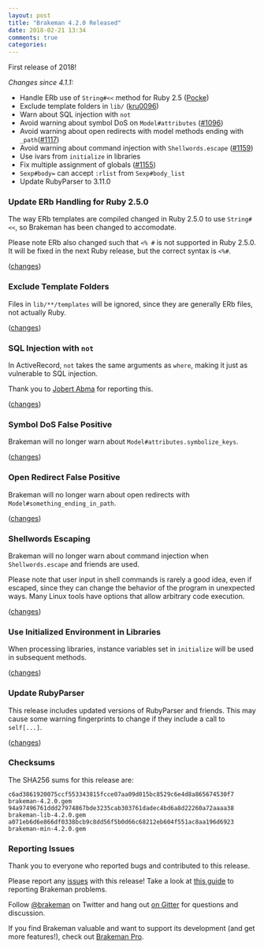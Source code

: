 ```yaml
---
layout: post
title: "Brakeman 4.2.0 Released"
date: 2018-02-21 13:34
comments: true
categories: 
---
```


First release of 2018!

_Changes since 4.1.1:_

* Handle ERb use of `String#<<` method for Ruby 2.5 ([Pocke](https://github.com/pocke))
* Exclude template folders in `lib/` ([kru0096](https://github.com/Kani999))
* Warn about SQL injection with `not`
* Avoid warning about symbol DoS on `Model#attributes` ([#1096](https://github.com/presidentbeef/brakeman/issues/1096))
* Avoid warning about open redirects with model methods ending with `_path`([#1117](https://github.com/presidentbeef/brakeman/issues/1117))
* Avoid warning about command injection with `Shellwords.escape` ([#1159](https://github.com/presidentbeef/brakeman/issues/1159))
* Use ivars from `initialize` in libraries
* Fix multiple assignment of globals ([#1155](https://github.com/presidentbeef/brakeman/issues/1155))
* `Sexp#body=` can accept `:rlist` from `Sexp#body_list`
* Update RubyParser to 3.11.0

### Update ERb Handling for Ruby 2.5.0

The way ERb templates are compiled changed in Ruby 2.5.0 to use `String#<<`, so Brakeman has been changed to accomodate.

Please note ERb also changed such that `<% #` is not supported in Ruby 2.5.0. It will be fixed in the next Ruby release, but the correct syntax is `<%#`.

([changes](https://github.com/presidentbeef/brakeman/pull/1149))

### Exclude Template Folders

Files in `lib/**/templates` will be ignored, since they are generally ERb files, not actually Ruby.

([changes](https://github.com/presidentbeef/brakeman/pull/1143))

### SQL Injection with `not`

In ActiveRecord, `not` takes the same arguments as `where`, making it just as vulnerable to SQL injection.

Thank you to [Jobert Abma](https://twitter.com/jobertabma) for reporting this.

([changes](https://github.com/presidentbeef/brakeman/pull/1152))

### Symbol DoS False Positive

Brakeman will no longer warn about `Model#attributes.symbolize_keys`.

([changes](https://github.com/presidentbeef/brakeman/pull/1165))

### Open Redirect False Positive

Brakeman will no longer warn about open redirects with `Model#something_ending_in_path`.

([changes](https://github.com/presidentbeef/brakeman/pull/1164))

### Shellwords Escaping

Brakeman will no longer warn about command injection when `Shellwords.escape` and friends are used.

Please note that user input in shell commands is rarely a good idea, even if escaped, since they can change the behavior of the program in unexpected ways. Many Linux tools have options that allow arbitrary code execution.

([changes](https://github.com/presidentbeef/brakeman/pull/1162))

### Use Initialized Environment in Libraries

When processing libraries, instance variables set in `initialize` will be used in subsequent methods.

([changes](https://github.com/presidentbeef/brakeman/pull/1161))

### Update RubyParser

This release includes updated versions of RubyParser and friends. This may cause some warning fingerprints to change if they include a call to `self[...]`.

([changes](https://github.com/presidentbeef/brakeman/pull/1160))

### Checksums

The SHA256 sums for this release are:

    c6ad3861920075ccf553343815fcce07aa09d015bc8529c6e4d8a865674530f7  brakeman-4.2.0.gem
    94a97496761ddd27974867bde3235cab303761dadec4bd6a8d22260a72aaaa38  brakeman-lib-4.2.0.gem
    a071eb6d6e866df0338bcb9c8dd56f5b0d66c68212eb604f551ac8aa196d6923  brakeman-min-4.2.0.gem

### Reporting Issues

Thank you to everyone who reported bugs and contributed to this release.

Please report any [issues](https://github.com/presidentbeef/brakeman/issues) with this release! Take a look at [this guide](https://github.com/presidentbeef/brakeman/wiki/How-to-Report-a-Brakeman-Issue) to reporting Brakeman problems.

Follow [@brakeman](https://twitter.com/brakeman) on Twitter and hang out [on Gitter](https://gitter.im/presidentbeef/brakeman) for questions and discussion.

If you find Brakeman valuable and want to support its development (and get more features!), check out [Brakeman Pro](https://brakemanpro.com/).
